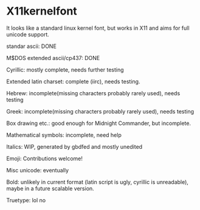 # X11kernelfont
It looks like a standard linux kernel font, but works in X11 and aims for full unicode support.

standar ascii: DONE

M$DOS extended ascii/cp437: DONE

Cyrillic: mostly complete, needs further testing

Extended latin charset: complete (iirc), needs testing.

Hebrew: incomplete(missing characters probably rarely used), needs testing

Greek: incomplete(missing characters probably rarely used), needs testing

Box drawing etc.: good enough for Midnight Commander, but incomplete.

Mathematical symbols: incomplete, need help

Italics: WIP, generated by gbdfed and mostly unedited

Emoji: Contributions welcome!

Misc unicode: eventually

Bold: unlikely in current format (latin script is ugly, cyrillic is unreadable), maybe in a future scalable version.

Truetype: lol no

